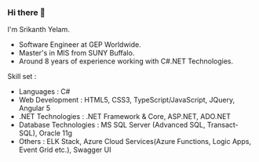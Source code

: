 ### Hi there 👋

I'm Srikanth Yelam.

- Software Engineer at GEP Worldwide.
- Master's in MIS from SUNY Buffalo.
- Around 8 years of experience working with C#.NET Technologies.

Skill set :
- Languages : C#
- Web Development : HTML5, CSS3, TypeScript/JavaScript, JQuery, Angular 5
- .NET Technologies : .NET Framework & Core, ASP.NET, ADO.NET
- Database Technologies : MS SQL Server (Advanced SQL, Transact-SQL), Oracle 11g
- Others : ELK Stack, Azure Cloud Services(Azure Functions, Logic Apps, Event Grid etc.), Swagger UI
